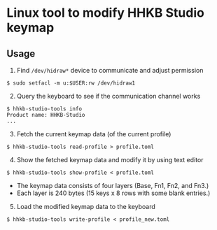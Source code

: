 Linux tool to modify HHKB Studio keymap
=======================================

Usage
-----

1. Find `/dev/hidraw*` device to communicate and adjust permission

```shell
$ sudo setfacl -m u:$USER:rw /dev/hidraw1
```

2. Query the keyboard to see if the communication channel works

```shell
$ hhkb-studio-tools info
Product name: HHKB-Studio
...
```

3. Fetch the current keymap data (of the current profile)

```shell
$ hhkb-studio-tools read-profile > profile.toml
```

4. Show the fetched keymap data and modify it by using text editor

```shell
$ hhkb-studio-tools show-profile < profile.toml
```

- The keymap data consists of four layers (Base, Fn1, Fn2, and Fn3.)
- Each layer is 240 bytes (15 keys x 8 rows with some blank entries.)

5. Load the modified keymap data to the keyboard

```shell
$ hhkb-studio-tools write-profile < profile_new.toml
```
